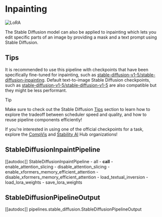 <!--Copyright 2025 The HuggingFace Team. All rights reserved.

Licensed under the Apache License, Version 2.0 (the "License"); you may not use this file except in compliance with
the License. You may obtain a copy of the License at

http://www.apache.org/licenses/LICENSE-2.0

Unless required by applicable law or agreed to in writing, software distributed under the License is distributed on
an "AS IS" BASIS, WITHOUT WARRANTIES OR CONDITIONS OF ANY KIND, either express or implied. See the License for the
specific language governing permissions and limitations under the License.
-->

# Inpainting

<div class="flex flex-wrap space-x-1">
  <img alt="LoRA" src="https://img.shields.io/badge/LoRA-d8b4fe?style=flat"/>
</div>

The Stable Diffusion model can also be applied to inpainting which lets you edit specific parts of an image by providing a mask and a text prompt using Stable Diffusion.

## Tips

It is recommended to use this pipeline with checkpoints that have been specifically fine-tuned for inpainting, such
as [stable-diffusion-v1-5/stable-diffusion-inpainting](https://huggingface.co/stable-diffusion-v1-5/stable-diffusion-inpainting). Default
text-to-image Stable Diffusion checkpoints, such as
[stable-diffusion-v1-5/stable-diffusion-v1-5](https://huggingface.co/stable-diffusion-v1-5/stable-diffusion-v1-5) are also compatible but they might be less performant.

> [!TIP]
> Make sure to check out the Stable Diffusion [Tips](overview#tips) section to learn how to explore the tradeoff between scheduler speed and quality, and how to reuse pipeline components efficiently!
>
> If you're interested in using one of the official checkpoints for a task, explore the [CompVis](https://huggingface.co/CompVis) and [Stability AI](https://huggingface.co/stabilityai) Hub organizations!

## StableDiffusionInpaintPipeline

[[autodoc]] StableDiffusionInpaintPipeline
	- all
	- __call__
	- enable_attention_slicing
	- disable_attention_slicing
	- enable_xformers_memory_efficient_attention
	- disable_xformers_memory_efficient_attention
	- load_textual_inversion
	- load_lora_weights
	- save_lora_weights

## StableDiffusionPipelineOutput

[[autodoc]] pipelines.stable_diffusion.StableDiffusionPipelineOutput
